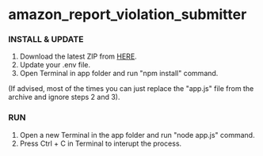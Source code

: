 # amazon_report_violation_submitter

### INSTALL & UPDATE
1. Download the latest ZIP from [HERE](https://github.com/crivatz11/amazon_report_violation_submitter/releases).
2. Update your .env file.
3. Open Terminal in app folder and run "npm install" command.

(If advised, most of the times you can just replace the "app.js" file from the archive and ignore steps 2 and 3).

### RUN
1. Open a new Terminal in the app folder and run "node app.js" command.
2. Press Ctrl + C in Terminal to interupt the process.

